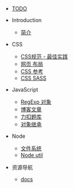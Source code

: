 * [TODO](todo.md)

* Introduction
    * [简介](README.md)

* CSS
    * [CSS规范 - 最佳实践](css-practice.md)
    * [网页 布局](css-layout.md)
    * [CSS 参考](css-reference.md)
    * [CSS SASS](css-sass.md)

* JavaScript
    * [RegExp 对象](js-regexp.md)
    * [博客文章](js-blog.md)
    * [力扣题库](js-leetcode-cn.md)
    * [对象继承](js-object-create-inherit.md)

* Node
    * [文件系统](node-fs.md)
    * [Node util](node-helper.md)

* 资源导航
    * [docs](docs.md)
